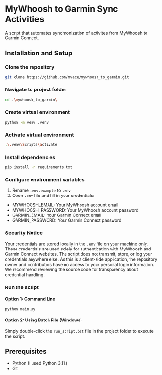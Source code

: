 # MyWhoosh to Garmin Sync Activities

A script that automates synchronization of activites from MyWhoosh to Garmin Connect.

## Installation and Setup

### Clone the repository
```bash
git clone https://github.com/mvace/mywhoosh_to_garmin.git
```

### Navigate to project folder
```bash
cd .\mywhoosh_to_garmin\
```

### Create virtual environment
```bash
python -m venv .venv
```

### Activate virtual environment
```bash
.\.venv\Scripts\activate
```

### Install dependencies
```bash
pip install -r requirements.txt
```

### Configure environment variables
1. Rename `.env.example` to `.env`
2. Open `.env` file and fill in your credentials:
  - MYWHOOSH_EMAIL: Your MyWhoosh account email
  - MYWHOOSH_PASSWORD: Your MyWhoosh account password
  - GARMIN_EMAIL: Your Garmin Connect email
  - GARMIN_PASSWORD: Your Garmin Connect password

### Security Notice
Your credentials are stored locally in the `.env` file on your machine only. These credentials are used solely for authentication with MyWhoosh and Garmin Connect websites. The script does not transmit, store, or log your credentials anywhere else. As this is a client-side application, the repository owner and contributors have no access to your personal login information. We recommend reviewing the source code for transparency about credential handling.

### Run the script

#### Option 1: Command Line
```bash
python main.py
```

#### Option 2: Using Batch File (Windows)
Simply double-click the `run_script.bat` file in the project folder to execute the script. 

## Prerequisites

* Python (I used Python 3.11.)
* Git


